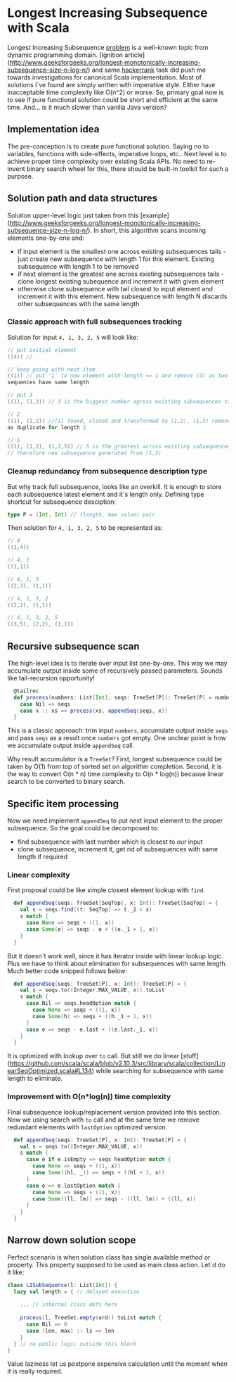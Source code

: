 # Longest Increasing Subsequence with Scala
Longest Increasing Subsequence 
[problem](https://en.wikipedia.org/wiki/Longest_increasing_subsequence) 
is a well-known topic from dynamic programming domain. 
[Ignition article]
(http://www.geeksforgeeks.org/longest-monotonically-increasing-subsequence-size-n-log-n/)
and same [hackerrank](https://www.hackerrank.com/challenges/longest-increasing-subsequent)
task did push me towards investigations for canonical Scala implementation.
Most of solutions I`ve found are simply written with imperative style.
Either have inacceptable time complexity like O(n^2) or worse. 
So, primary goal now is to see if pure functional solution could be short and efficient at the same time.
And... is it much slower than vanilla Java version?

## Implementation idea
The pre-conception is to create pure functional solution. 
Saying no to variables, functions with side-effects, imperative loops,  etc..
Next level is to achieve proper time complexity over existing Scala APIs.
No need to re-invent binary search wheel for this, 
there should be built-in toolkit for such a purpose.

## Solution path and data structures
Solution upper-level logic just taken from this [example]
(http://www.geeksforgeeks.org/longest-monotonically-increasing-subsequence-size-n-log-n/).
In short, this algorithm scans incoming elements one-by-one and:
 - if input element is the smallest one across existing subsequences tails - 
 just create new subsequence with length 1 for this element. 
 Existing subsequence with length 1 to be removed 
 - if next element is the greatest one across existing subsequences tails - 
 clone longest existing subequence and increment it with given element
 - otherwise clone subsequence with tail closest to input element and 
 increment it with this element. New subsequence with length N discards
 other subsequences with the same length

### Classic approach with full subsequences tracking
Solution for input ``4, 1, 3, 2, 5`` will look like:
```scala
// put initial element
((4)) // 

// keep going with next item
((1)) // put '1' to new element with length == 1 and remove (4) as two 
sequences have same length

// put 3
((1), (1,3)) // 3 is the biggest number agross existing subsequences tails, 

// 2
((1), (1,2)) //(1) found, cloned and transformed to (1,2), (1,3) removed 
as duplicate for length 2 

// 5
((1), (1,2), (1,2,5)) // 5 is the greatest across existing subsequences
// therefore new subsequence generated from (1,2)
```
 
### Cleanup redundancy from subsequence description type 
But why track full subsequence, looks like an overkill. 
It is enough to store each subsequence latest element and it`s length only.
Defining type shortcut for subsequence desciption:
```scala
type P = (Int, Int) // (length, max value) pair
```
Then solution for ``4, 1, 3, 2, 5`` to be represented as:
```scala
// 4
((1,4))

// 4, 1
((1,1))

// 4, 1, 3
((2,3), (1,1))

// 4, 1, 3, 2
((2,2), (1,1))

// 4, 1, 3, 2, 5
((3,5), (2,2), (1,1))
```
 
## Recursive subsequence scan
The high-level idea is to iterate over input list one-by-one.
This way we may accumulate output inside some of recursively passed parameters. 
Sounds like tail-recursion opportunity!
```scala
  @tailrec
  def process(numbers: List[Int], seqs: TreeSet[P]): TreeSet[P] = numbers match {
    case Nil => seqs
    case x :: xs => process(xs, appendSeq(seqs, x))
  }
```
This is a classic approach: trim input ``numbers``, accumulate output inside
``seqs`` and pass ``seqs`` as a result once ``numbers`` got empty. 
One unclear point is how we accumulate output inside ``appendSeq`` call. 

Why result accumulator is a ``TreeSet``? 
First, longest subsequence could be taken by O(1) from top of sorted set on 
algorithm completion.
Second, it is the way to convert O(n * n) time complexity to O(n * log(n)) 
because linear search to be converted to binary search.

## Specific item processing
Now we need implement ``appendSeq`` to put next input element to the proper subsequence.
So the goal could be decomposed to:
- find subsequence with last number which is closest to our input
- clone subsequence, increment it, get rid of subsequences with same length if required

### Linear complexity
First proposal could be like simple closest element lookup with ``find``.
```scala
  def appendSeq(seqs: TreeSet[SeqTop], x: Int): TreeSet[SeqTop] = {
    val s = seqs.find((t: SeqTop) => t._2 < x)
    s match {
      case None => seqs + ((1, x))
      case Some(e) => seqs - e + ((e._1 + 1, x))
    }
  }
```
But it doesn`t work well, since it has iterator inside with linear lookup logic.
Plus we have to think about elimination for subsequences with same length.
Much better code snipped follows below:
```scala
  def appendSeq(seqs: TreeSet[P], x: Int): TreeSet[P] = {
    val s = seqs.to((Integer.MAX_VALUE, x)).toList
    s match {
      case Nil => seqs.headOption match {
        case None => seqs + ((1, x))
        case Some(h) => seqs + ((h._1 + 1, x))
      }
      case e => seqs - e.last + ((e.last._1, x))
    }
  }
```
It is optimized with lookup over ``to`` call.
But still we do linear [stuff]
(https://github.com/scala/scala/blob/v2.10.3/src/library/scala/collection/LinearSeqOptimized.scala#L134) 
while searching for subsequence with same length to eliminate.

### Improvement with O(n*log(n)) time complexity
Final subsequence lookup/replacement version provided into this section.
Now we using search with ``to`` call and at the same time we 
remove redundant elements with ``lastOption`` optimized version.
```scala
  def appendSeq(seqs: TreeSet[P], x: Int): TreeSet[P] = {
    val s = seqs to((Integer.MAX_VALUE, x))
    s match {
      case e if e.isEmpty => seqs headOption match {
        case None => seqs + ((1, x))
        case Some((hl, _)) => seqs + ((hl + 1, x))
      }
      case e => e.lastOption match {
        case None => seqs + ((1, x))
        case Some((ll, lm)) => seqs - ((ll, lm)) + ((ll, x))
      }
    }
  }
```

## Narrow down solution scope
Perfect scenario is when solution class has single available method or property.
This property supposed to be used as main class action. Let`d do it like:
```scala
class LISubSequence(l: List[Int]) {
  lazy val length = { // delayed execution
  
    ... // internal class defs here 
  
    process(l, TreeSet.empty(ord)) toList match {
      case Nil => 0
      case (len, max) :: ls => len
    }
  } // no public logic outside this block
} 
```
Value laziness let us postpone expensive calculation until the moment when 
it is really required.
